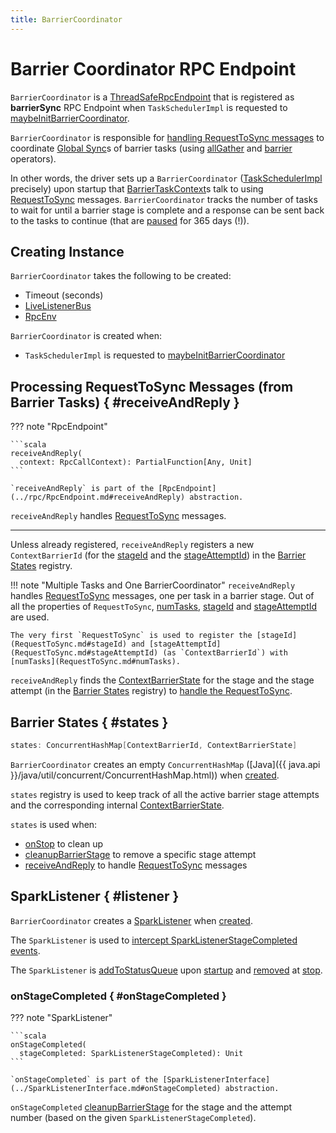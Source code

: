 ```yaml
---
title: BarrierCoordinator
---
```


# Barrier Coordinator RPC Endpoint

`BarrierCoordinator` is a [ThreadSafeRpcEndpoint](../rpc/RpcEndpoint.md#ThreadSafeRpcEndpoint) that is registered as **barrierSync** RPC Endpoint when `TaskSchedulerImpl` is requested to [maybeInitBarrierCoordinator](../scheduler/TaskSchedulerImpl.md#maybeInitBarrierCoordinator).

`BarrierCoordinator` is responsible for [handling RequestToSync messages](#receiveAndReply) to coordinate [Global Sync](BarrierTaskContext.md#runBarrier)s of barrier tasks (using [allGather](BarrierTaskContext.md#allGather) and [barrier](BarrierTaskContext.md#barrier) operators).

In other words, the driver sets up a `BarrierCoordinator` ([TaskSchedulerImpl](../scheduler/TaskSchedulerImpl.md#maybeInitBarrierCoordinator) precisely) upon startup that [BarrierTaskContext](BarrierTaskContext.md)s talk to using [RequestToSync](RequestToSync.md) messages. `BarrierCoordinator` tracks the number of tasks to wait for until a barrier stage is complete and a response can be sent back to the tasks to continue (that are [paused](BarrierTaskContext.md#barrier) for 365 days (!)).

## Creating Instance

`BarrierCoordinator` takes the following to be created:

* <span id="timeoutInSecs"> Timeout (seconds)
* <span id="listenerBus"> [LiveListenerBus](../scheduler/LiveListenerBus.md)
* <span id="rpcEnv"> [RpcEnv](../rpc/RpcEnv.md)

`BarrierCoordinator` is created when:

* `TaskSchedulerImpl` is requested to [maybeInitBarrierCoordinator](../scheduler/TaskSchedulerImpl.md#maybeInitBarrierCoordinator)

## Processing RequestToSync Messages (from Barrier Tasks) { #receiveAndReply }

??? note "RpcEndpoint"

    ```scala
    receiveAndReply(
      context: RpcCallContext): PartialFunction[Any, Unit]
    ```

    `receiveAndReply` is part of the [RpcEndpoint](../rpc/RpcEndpoint.md#receiveAndReply) abstraction.

`receiveAndReply` handles [RequestToSync](RequestToSync.md) messages.

---

Unless already registered, `receiveAndReply` registers a new `ContextBarrierId` (for the [stageId](RequestToSync.md#stageId) and the [stageAttemptId](RequestToSync.md#stageAttemptId)) in the [Barrier States](#states) registry.

!!! note "Multiple Tasks and One BarrierCoordinator"
    `receiveAndReply` handles [RequestToSync](RequestToSync.md) messages, one per task in a barrier stage.
    Out of all the properties of `RequestToSync`, [numTasks](RequestToSync.md#numTasks), [stageId](RequestToSync.md#stageId) and [stageAttemptId](RequestToSync.md#stageAttemptId) are used.

    The very first `RequestToSync` is used to register the [stageId](RequestToSync.md#stageId) and [stageAttemptId](RequestToSync.md#stageAttemptId) (as `ContextBarrierId`) with [numTasks](RequestToSync.md#numTasks).

`receiveAndReply` finds the [ContextBarrierState](ContextBarrierState.md) for the stage and the stage attempt (in the [Barrier States](#states) registry) to [handle the RequestToSync](ContextBarrierState.md#handleRequest).

## Barrier States { #states }

```scala
states: ConcurrentHashMap[ContextBarrierId, ContextBarrierState]
```

`BarrierCoordinator` creates an empty `ConcurrentHashMap` ([Java]({{ java.api }}/java/util/concurrent/ConcurrentHashMap.html)) when [created](#creating-instance).

`states` registry is used to keep track of all the active barrier stage attempts and the corresponding internal [ContextBarrierState](ContextBarrierState.md).

`states` is used when:

* [onStop](#onStop) to clean up
* [cleanupBarrierStage](#cleanupBarrierStage) to remove a specific stage attempt
* [receiveAndReply](#receiveAndReply) to handle [RequestToSync](RequestToSync.md) messages

## SparkListener { #listener }

`BarrierCoordinator` creates a [SparkListener](../SparkListener.md) when [created](#creating-instance).

The `SparkListener` is used to [intercept SparkListenerStageCompleted events](#onStageCompleted).

The `SparkListener` is [addToStatusQueue](../scheduler/LiveListenerBus.md#addToStatusQueue) upon [startup](#onStart) and [removed](../scheduler/LiveListenerBus.md#removeListener) at [stop](#onStop).

### onStageCompleted { #onStageCompleted }

??? note "SparkListener"

    ```scala
    onStageCompleted(
      stageCompleted: SparkListenerStageCompleted): Unit
    ```

    `onStageCompleted` is part of the [SparkListenerInterface](../SparkListenerInterface.md#onStageCompleted) abstraction.

`onStageCompleted` [cleanupBarrierStage](#cleanupBarrierStage) for the stage and the attempt number (based on the given `SparkListenerStageCompleted`).
